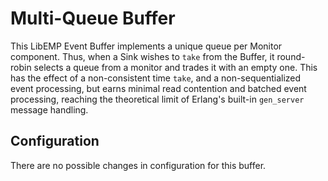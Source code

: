 # Multi-Queue Buffer

This LibEMP Event Buffer implements a unique queue per Monitor component. Thus,
when a Sink wishes to `take` from the Buffer, it round-robin selects a queue
from a monitor and trades it with an empty one. This has the effect of a 
non-consistent time `take`, and a non-sequentialized event processing, but earns
minimal read contention and batched event processing, reaching the theoretical
limit of Erlang's built-in `gen_server` message handling.

## Configuration

There are no possible changes in configuration for this buffer.

## 


